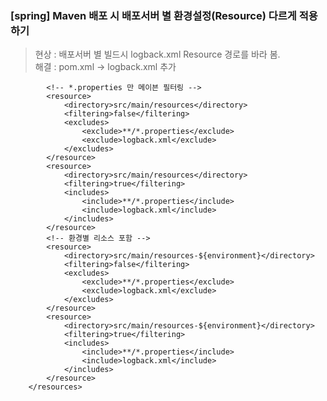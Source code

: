 ### [spring] Maven 배포 시 배포서버 별 환경설정(Resource) 다르게 적용하기
> 현상 : 배포서버 별 빌드시 logback.xml Resource 경로를 바라 봄.  
> 해결 : pom.xml <resource> -> <excludes> <includes> logback.xml 추가 

			<!-- *.properties 만 메이븐 필터링 -->
			<resource>
				<directory>src/main/resources</directory>
				<filtering>false</filtering>
				<excludes>
					<exclude>**/*.properties</exclude>
					<exclude>logback.xml</exclude>
				</excludes>
			</resource>
			<resource>
				<directory>src/main/resources</directory>
				<filtering>true</filtering>
				<includes>
					<include>**/*.properties</include>
					<include>logback.xml</include>
				</includes>
			</resource>
			<!-- 환경별 리소스 포함 -->
			<resource>
				<directory>src/main/resources-${environment}</directory>
				<filtering>false</filtering>
				<excludes>
					<exclude>**/*.properties</exclude>
					<exclude>logback.xml</exclude>
				</excludes>
			</resource>
			<resource>
				<directory>src/main/resources-${environment}</directory>
				<filtering>true</filtering>
				<includes>
					<include>**/*.properties</include>
					<include>logback.xml</include>
				</includes>
			</resource>
		</resources>
